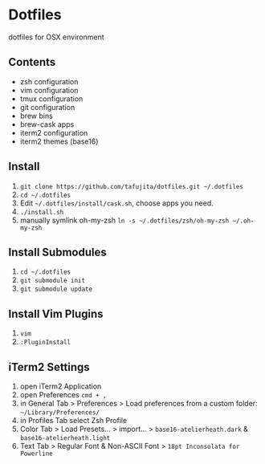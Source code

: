 # Dotfiles

dotfiles for OSX environment

## Contents

+ zsh configuration
+ vim configuration
+ tmux configuration
+ git configuration
+ brew bins
+ brew-cask apps
+ iterm2 configuration
+ iterm2 themes (base16)

## Install

1. `git clone https://github.com/tafujita/dotfiles.git ~/.dotfiles`
2. `cd ~/.dotfiles`
3. Edit `~/.dotfiles/install/cask.sh`, choose apps you need.
4. `./install.sh`
5. manually symlink oh-my-zsh `ln -s ~/.dotfiles/zsh/oh-my-zsh ~/.oh-my-zsh`


## Install Submodules

1. `cd ~/.dotfiles`
2. `git submodule init`
3. `git submodule update`


## Install Vim Plugins

1. `vim`
2. `:PluginInstall`


## iTerm2 Settings

1. open iTerm2 Application
2. open Preferences `cmd + ,`
3. in General Tab > Preferences > Load preferences from a custom folder: `~/Library/Preferences/`
3. in Profiles Tab select Zsh Profile
4. Color Tab > Load Presets... > import... > `base16-atelierheath.dark` & `base16-atelierheath.light`
5. Text Tab > Regular Font & Non-ASCII Font > `18pt Inconsolata for Powerline`
